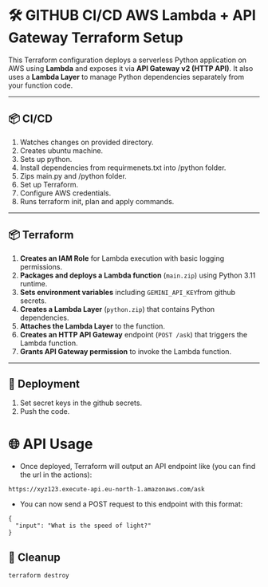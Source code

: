 # 🛠️ GITHUB CI/CD AWS Lambda + API Gateway Terraform Setup

This Terraform configuration deploys a serverless Python application on AWS using **Lambda** and exposes it via **API Gateway v2 (HTTP API)**. It also uses a **Lambda Layer** to manage Python dependencies separately from your function code.

---

## 📦 CI/CD
1. Watches changes on provided directory.
2. Creates ubuntu machine.
3. Sets up python.
4. Install dependencies from requirmenets.txt into /python folder.
5. Zips main.py and /python folder.
6. Set up Terraform.
7. Configure AWS credentials.
8. Runs terraform init, plan and apply commands.

---

## 📦 Terraform

1. **Creates an IAM Role** for Lambda execution with basic logging permissions.
2. **Packages and deploys a Lambda function** (`main.zip`) using Python 3.11 runtime.
3. **Sets environment variables** including `GEMINI_API_KEY`from github secrets.
4. **Creates a Lambda Layer** (`python.zip`) that contains Python dependencies.
5. **Attaches the Lambda Layer** to the function.
6. **Creates an HTTP API Gateway** endpoint (`POST /ask`) that triggers the Lambda function.
7. **Grants API Gateway permission** to invoke the Lambda function.
---

## 🚀 Deployment

1. Set secret keys in the github secrets.
2. Push the code.


# 🌐 API Usage
- Once deployed, Terraform will output an API endpoint like (you can find the url in the actions):

```
https://xyz123.execute-api.eu-north-1.amazonaws.com/ask
```

- You can now send a POST request to this endpoint with this format:

```
{
  "input": "What is the speed of light?"
}
```

## 🧽 Cleanup

```
terraform destroy
```